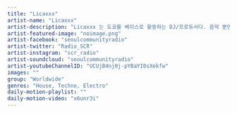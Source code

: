 ```yaml
---
title: "Licaxxx"	
artist-name: "Licaxxx"	
artist-description: "Licaxxx 는 도쿄를 베이스로 활동하는 DJ/프로듀서다. 음악 뿐만 아니라 에디터, 라디오 DJ, 비트메이커이기도하다. Licaxxx 는 자신의 음악 활동 영역을 넓혀 나가고 있는 그는 페스티벌과 클럽 긱 뿐만 아니라 멀티 브랜드 들과 콜라보 프로젝트들을 진행하고 있는 도쿄에서 가장 바쁜 디제이 중 한 명이라고 할 수 있습니다. Boiler Room 에서도 그녀만의 스타일로 풀어낸 셋을 통하여 다방면에서 활동하는 차세대 멀티 아티스트라는 것을 전세계에 확인시켜주었다."	
artist-featured-image: "noimage.png"	
artist-facebook: "seoulcommunityradio"	
artist-twitter: "Radio_SCR"	
artist-instagram: "scr_radio"	
artist-soundcloud: "seoulcommunityradio"	
artist-youtubeChannelID: "UCUjB4nj0j-pYBaYI0sXekfw"	
images: ""	
group: "Worldwide"	
genres: "House, Techno, Electro"	
daily-motion-playlist: ""	
daily-motion-video: "x6unr3i"		
---
```


